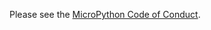 Please see the [MicroPython Code of Conduct](https://github.com/micropython/micropython/blob/master/CODEOFCONDUCT.md).
